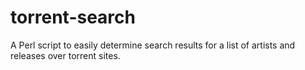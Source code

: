 # torrent-search
A Perl script to easily determine search results for a list of artists and releases over torrent sites.
